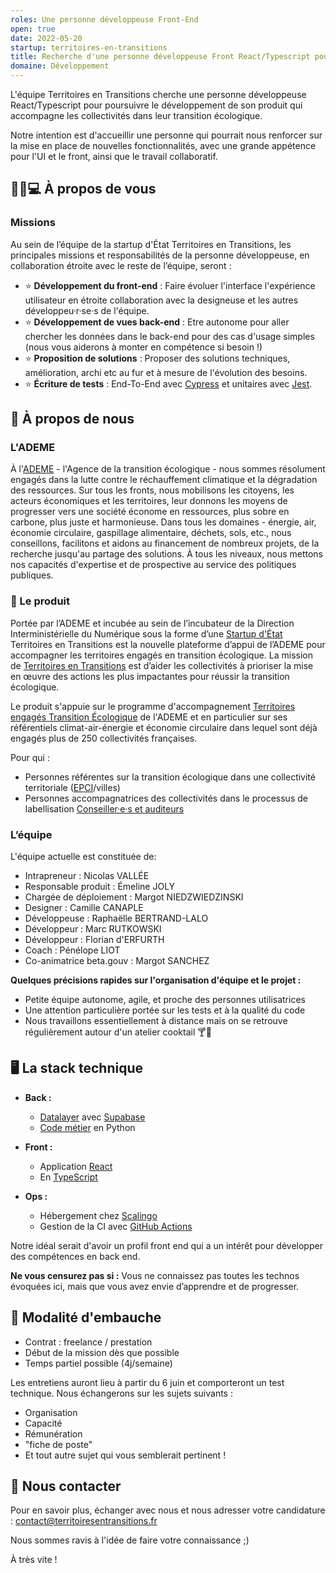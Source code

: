 ```yaml
---
roles: Une personne développeuse Front-End
open: true
date: 2022-05-20
startup: territoires-en-transitions
title: Recherche d'une personne développeuse Front React/Typescript pour Territoires en Transitions
domaine: Développement
---
```



L'équipe Territoires en Transitions cherche une personne développeuse React/Typescript pour poursuivre le développement de son produit qui accompagne les collectivités dans leur transition écologique.

Notre intention est d'accueillir une personne qui pourrait nous renforcer sur la mise en place de nouvelles fonctionnalités, avec une grande appétence pour l'UI et le front, ainsi que le travail collaboratif. 

## 💃🕺💻 À propos de vous

### Missions
Au sein de l’équipe de la startup d'État Territoires en Transitions, les principales missions et responsabilités de la personne développeuse, en collaboration étroite avec le reste de l’équipe, seront :
- ⭐ **Développement du front-end** : Faire évoluer l'interface l'expérience utilisateur en étroite collaboration avec la designeuse et les autres développeu·r·se·s de l'équipe.
- ⭐ **Développement de vues back-end** : Etre autonome pour aller chercher les données dans le back-end pour des cas d'usage simples (nous vous aiderons à monter en compétence si besoin !)
- ⭐ **Proposition de solutions** : Proposer des solutions techniques, amélioration, archi etc au fur et à mesure de l'évolution des besoins.
- ⭐ **Écriture de tests** : End-To-End avec [Cypress](https://cypress.io/) et unitaires avec [Jest](https://jestjs.io/docs/getting-started).




## 👀 À propos de nous 

### L'ADEME

À l'[ADEME](https://www.ademe.fr/) - l'Agence de la transition écologique - nous sommes résolument engagés dans la lutte contre le réchauffement climatique et la dégradation des ressources. Sur tous les fronts, nous mobilisons les citoyens, les acteurs économiques et les territoires, leur donnons les moyens de progresser vers une société économe en ressources, plus sobre en carbone, plus juste et harmonieuse.
Dans tous les domaines - énergie, air, économie circulaire, gaspillage alimentaire, déchets, sols, etc., nous conseillons, facilitons et aidons au financement de nombreux projets, de la recherche jusqu'au partage des solutions. À tous les niveaux, nous mettons nos capacités d'expertise et de prospective au service des politiques publiques.

### 🌱 Le produit 

Portée par l’ADEME et incubée au sein de l’incubateur de la Direction Interministérielle du Numérique sous la forme d’une [Startup d'État](https://beta.gouv.fr) Territoires en Transitions est la nouvelle plateforme d’appui de l’ADEME pour accompagner les territoires engagés en transition écologique. La mission de [Territoires en Transitions](https://territoiresentransitions.fr/) est d’aider les collectivités à prioriser la mise en œuvre des actions les plus impactantes pour réussir la transition écologique. 


Le produit s'appuie sur le programme d'accompagnement [Territoires engagés Transition Écologique](https://territoireengagetransitionecologique.ademe.fr/) de l'ADEME et en particulier sur ses référentiels climat-air-énergie et économie circulaire dans lequel sont déjà engagés plus de 250 collectivités françaises.

Pour qui :
  * Personnes référentes sur la transition écologique dans une collectivité territoriale ([EPCI](https://fr.wikipedia.org/wiki/%C3%89tablissement_public_de_coop%C3%A9ration_intercommunale)/villes)
  * Personnes accompagnatrices des collectivités dans le processus de labellisation [Conseiller·e·s et auditeurs](https://territoireengagetransitionecologique.ademe.fr/climat-air-energie/labellisation/) 

### L’équipe

L'équipe actuelle est constituée de:
* Intrapreneur : Nicolas VALLÉE
* Responsable produit :  Émeline JOLY
* Chargée de déploiement : Margot NIEDZWIEDZINSKI
* Designer : Camille CANAPLE
* Développeuse : Raphaëlle BERTRAND-LALO
* Développeur : Marc RUTKOWSKI
* Développeur : Florian d'ERFURTH
* Coach : Pénélope LIOT
* Co-animatrice beta.gouv : Margot SANCHEZ


**Quelques précisions rapides sur l'organisation d'équipe et le projet :**

* Petite équipe autonome, agile, et proche des personnes utilisatrices
* Une attention particulière portée sur les tests et à la qualité du code 
* Nous travaillons essentiellement à distance mais on se retrouve régulièrement autour d'un atelier cooktail 🍸🍪


## 🖥️  La stack technique

* **Back :**

    * [Datalayer](https://github.com/betagouv/territoires-en-transitions/tree/develop_upcoming/data_layer) avec [Supabase](https://supabase.com/)
    * [Code métier](https://github.com/betagouv/territoires-en-transitions/tree/develop_upcoming/business) en Python
    
 * **Front :**
    * Application [React](https://fr.reactjs.org/)
    * En [TypeScript](https://www.typescriptlang.org/)

  * **Ops :**
    * Hébergement chez [Scalingo](https://scalingo.com/)
    * Gestion de la CI avec [GitHub Actions](https://github.com/features/actions)



Notre idéal serait d'avoir un profil front end qui a un intérêt pour développer des compétences en back end.

**Ne vous censurez pas si :**
Vous ne connaissez pas toutes les technos évoquées ici, mais que vous avez envie d’apprendre et de progresser. 


## 🧳 Modalité d'embauche

* Contrat : freelance / prestation 
* Début de la mission dès que possible
* Temps partiel possible (4j/semaine)


Les entretiens auront lieu à partir du 6 juin et comporteront un test technique. Nous échangerons sur les sujets suivants : 
* Organisation
* Capacité
* Rémunération
* "fiche de poste"
* Et tout autre sujet qui vous semblerait pertinent !


## 📝 Nous contacter

Pour en savoir plus, échanger avec nous et nous adresser votre candidature : [contact@territoiresentransitions.fr](mailto:contact@territoiresentransitions.fr?subject=personne_développeuse_Front-End)



Nous sommes ravis à l'idée de faire votre connaissance ;)

À très vite !
